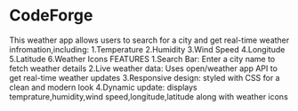 # CodeForge
This weather app allows users to search for a city and get real-time weather infromation,including:
1.Temperature
2.Humidity
3.Wind Speed
4.Longitude
5.Latitude
6.Weather Icons
FEATURES
1.Search Bar: Enter a city name to fetch weather details
2.Live weather data: Uses open/weather app API to get real-time weather updates
3.Responsive design: styled with CSS for a clean and modern look
4.Dynamic update: displays temprature,humidity,wind speed,longitude,latitude along with weather icons
